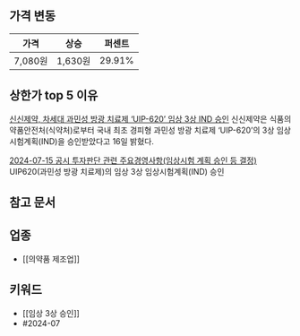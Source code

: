 ## 가격 변동
| 가격     | 상승     | 퍼센트    |
| ------ | ------ | ------ |
| 7,080원 | 1,630원 | 29.91% |
## 상한가 top 5 이유
[신신제약, 차세대 과민성 방광 치료제 ‘UIP-620’ 임상 3상 IND 승인](https://n.news.naver.com/mnews/article/277/0005446150)
신신제약은 식품의약품안전처(식약처)로부터 국내 최초 경피형 과민성 방광 치료제 ‘UIP-620’의 3상 임상시험계획(IND)을 승인받았다고 16일 밝혔다.

[2024-07-15 공시 투자판단 관련 주요경영사항(임상시험 계획 승인 등 결정)](https://dart.fss.or.kr/dsaf001/main.do?rcpNo=20240715900620)
UIP620(과민성 방광 치료제)의 임상 3상 임상시험계획(IND) 승인
## 참고 문서

## 업종
- [[의약품 제조업]]
## 키워드
- [[임상 3상 승인]]
- #2024-07 
